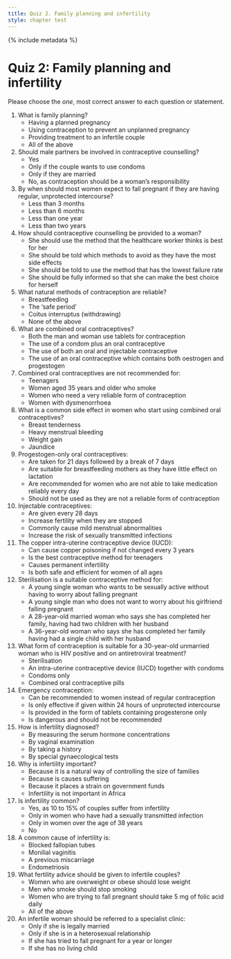 ```yaml
---
title: Quiz 2. Family planning and infertility
style: chapter test
---
```


{% include metadata %}

# Quiz 2: Family planning and infertility

Please choose the *one*, most correct answer to each question or statement.

1.	What is family planning?
	-	Having a planned pregnancy
	-	Using contraception to prevent an unplanned pregnancy
	-	Providing treatment to an infertile couple
	+	All of the above
2.	Should male partners be involved in contraceptive counselling?
	+	Yes
	-	Only if the couple wants to use condoms
	-	Only if they are married
	-	No, as contraception should be a woman’s responsibility
3.	By when should most women expect to fall pregnant if they are having regular, unprotected intercourse?
	-	Less than 3 months
	-	Less than 6 months
	+	Less than one year
	-	Less than two years
4.	How should contraceptive counselling be provided to a woman?
	-	She should use the method that the healthcare worker thinks is best for her
	-	She should be told which methods to avoid as they have the most side effects
	-	She should be told to use the method that has the lowest failure rate
	+	She should be fully informed so that she can make the best choice for herself
5.	What natural methods of contraception are reliable?
	-	Breastfeeding
	-	The ‘safe period’
	-	Coitus interruptus (withdrawing)
	+	None of the above
6.	What are combined oral contraceptives?
	-	Both the man and woman use tablets for contraception
	-	The use of a condom plus an oral contraceptive
	-	The use of both an oral and injectable contraceptive
	+	The use of an oral contraceptive which contains both oestrogen and progestogen
7.	Combined oral contraceptives are not recommended for:
	-	Teenagers
	+	Women aged 35 years and older who smoke
	-	Women who need a very reliable form of contraception
	-	Women with dysmenorrhoea
8.	What is a common side effect in women who start using combined oral contraceptives?
	+	Breast tenderness
	-	Heavy menstrual bleeding
	-	Weight gain
	-	Jaundice
9.	Progestogen-only oral contraceptives:
	-	Are taken for 21 days followed by a break of 7 days
	+	Are suitable for breastfeeding mothers as they have little effect on lactation
	-	Are recommended for women who are not able to take medication reliably every day
	-	Should not be used as they are not a reliable form of contraception
10.	Injectable contraceptives: 
	-	Are given every 28 days
	-	Increase fertility when they are stopped
	+	Commonly cause mild menstrual abnormalities
	-	Increase the risk of sexually transmitted infections
11.	The copper intra-uterine contraceptive device (IUCD):
	-	Can cause copper poisoning if not changed every 3 years
	-	Is the best contraceptive method for teenagers
	-	Causes permanent infertility
	+	Is both safe and efficient for women of all ages
12.	Sterilisation is a suitable contraceptive method for:
	-	A young single woman who wants to be sexually active without having to worry about falling pregnant
	-	A young single man who does not want to worry about his girlfriend falling pregnant
	-	A 28-year-old married woman who says she has completed her family, having had two children with her husband
	+	A 36-year-old woman who says she has completed her family having had a single child with her husband
13.	What form of contraception is suitable for a 30-year-old unmarried woman who is HIV positive and on antiretroviral treatment?
	-	Sterilisation
	+	An intra-uterine contraceptive device (IUCD) together with condoms
	-	Condoms only
	-	Combined oral contraceptive pills
14.	Emergency contraception:
	-	Can be recommended to women instead of regular contraception
	+	Is only effective if given within 24 hours of unprotected intercourse
	-	Is provided in the form of tablets containing progesterone only
	-	Is dangerous and should not be recommended
15.	How is infertility diagnosed?
	-	By measuring the serum hormone concentrations
	-	By vaginal examination
	+	By taking a history
	-	By special gynaecological tests
16.	Why is infertility important?
	-	Because it is a natural way of controlling the size of families
	+	Because is causes suffering
	-	Because it places a strain on government funds
	-	Infertility is not important in Africa
17. Is infertility common?
	+	Yes, as 10 to 15% of couples suffer from infertility
	-	Only in women who have had a sexually transmitted infection
	-	Only in women over the age of 38 years
	-	No	
18.	A common cause of infertility is:
	+	Blocked fallopian tubes
	-	Monilial vaginitis
	-	A previous miscarriage
	-	Endometriosis
19.	What fertility advice should be given to infertile couples?
	-	Women who are overweight or obese should lose weight
	-	Men who smoke should stop smoking
	-	Women who are trying to fall pregnant should take 5 mg of folic acid daily
	+	All of the above
20.	An infertile woman should be referred to a specialist clinic:
	-	Only if she is legally married
	-	Only if she is in a heterosexual relationship
	+	If she has tried to fall pregnant for a year or longer
	-	If she has no living child